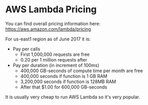 # AWS Lambda Pricing

You can find overall pricing information here: https://aws.amazon.com/lambda/pricing

For us-east1 region as of June 2017 it is:

- Pay per calls
    - First 1,000,000 requests are free
    - 0.20 per 1 million requests after
- Pay per duration (in increment of 100ms)
    - 400,000 GB-seconds of compute time per month are free
    - 400,000 seconds if function is 1 GB RAM
    - 3,200,000 seconds if function is 128MB RAM
    - After that $1.00 for 600,000 GB-seconds

It is usually very cheap to run AWS Lambda so it's very popular.